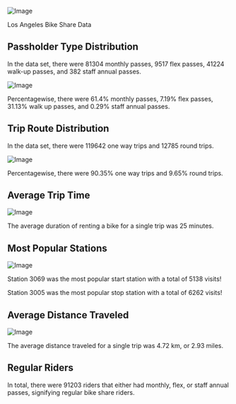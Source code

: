 ![Image](https://raw.githubusercontent.com/ashvin26/BikeShares/master/Images/MetroBikeShare.png)

Los Angeles Bike Share Data


## Passholder Type Distribution

In the data set, there were 81304 monthly passes, 9517 flex passes, 41224 walk-up passes, and 382 staff annual passes.

![Image](https://raw.githubusercontent.com/ashvin26/BikeShares/master/Images/PassholderTypes.jpeg)

Percentagewise, there were 61.4% monthly passes, 7.19% flex passes, 31.13% walk up passes, and 0.29% staff annual passes.

## Trip Route Distribution

In the data set, there were 119642 one way trips and 12785 round trips.

![Image](https://raw.githubusercontent.com/ashvin26/BikeShares/master/Images/TripRouteCategories.jpeg)

Percentagewise, there were  90.35% one way trips and 9.65% round trips.

## Average Trip Time

![Image](https://raw.githubusercontent.com/ashvin26/BikeShares/master/Images/Time.jpg)

The average duration of renting a bike for a single trip was 25 minutes.

## Most Popular Stations

![Image](https://raw.githubusercontent.com/ashvin26/BikeShares/master/Images/Popular.gif)

Station 3069 was the most popular start station with a total of 5138 visits!

Station 3005 was the most popular stop station with a total of 6262 visits!

## Average Distance Traveled

![Image](https://raw.githubusercontent.com/ashvin26/BikeShares/master/Images/Bike.png)

The average distance traveled for a single trip was 4.72 km, or 2.93 miles.

## Regular Riders

In total, there were 91203 riders that either had monthly, flex, or staff annual passes, signifying regular bike share riders.
